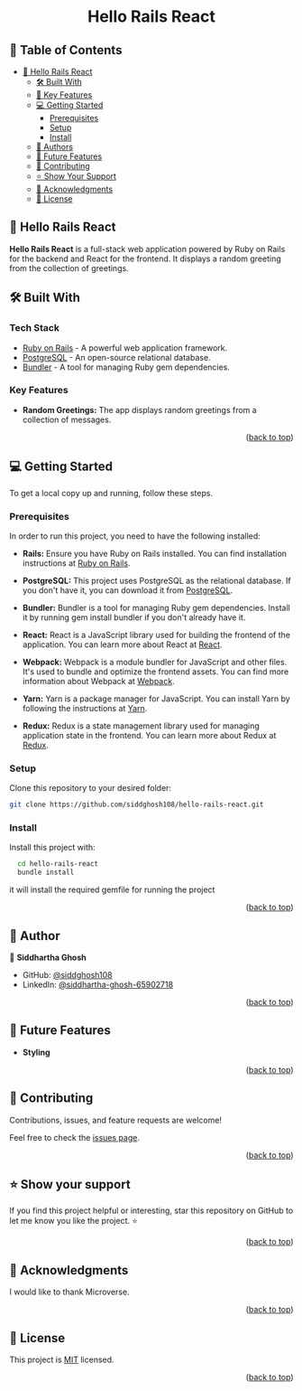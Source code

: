  <div align="center">
  <h1><b>Hello Rails React</b></h1>
</div>

<!-- TABLE OF CONTENTS -->

## 📗 Table of Contents

- [📖 Hello Rails React](#-about-project)
  - [🛠 Built With](#-built-with)
  - [🌟 Key Features](#-key-features)
  - [💻 Getting Started](#-getting-started)
    - [Prerequisites](#prerequisites)
    - [Setup](#setup)
    - [Install](#install)
  - [👥 Authors](#-authors)
  - [🔭 Future Features](#-future-features)
  - [🤝 Contributing](#-contributing)
  - [⭐️ Show Your Support](#️-show-your-support)
  - [🙏 Acknowledgments](#-acknowledgments)
  - [📝 License](#-license)

<!-- ABOUT PROJECT -->

## 📖 Hello Rails React <a name="about-project"></a>

**Hello Rails React** is a full-stack web application powered by Ruby on Rails for the backend and React for the frontend. It displays a random greeting from the collection of greetings.

## 🛠 Built With <a name="built-with"></a>

### Tech Stack <a name="tech-stack"></a>

- [Ruby on Rails](https://rubyonrails.org) - A powerful web application framework.
- [PostgreSQL](https://www.postgresql.org) - An open-source relational database.
- [Bundler](https://bundler.io) - A tool for managing Ruby gem dependencies.

<!-- FEATURES -->

### Key Features <a name="key-features"></a>

- **Random Greetings:** The app displays random greetings from a collection of messages.

<p align="right">(<a href="#-table-of-contents">back to top</a>)</p>

<!-- GETTING STARTED -->

## 💻 Getting Started <a name="getting-started"></a>

To get a local copy up and running, follow these steps.

### Prerequisites

In order to run this project, you need to have the following installed:

- **Rails:** Ensure you have Ruby on Rails installed. You can find installation instructions at [Ruby on Rails](https://rubyonrails.org/).

- **PostgreSQL:** This project uses PostgreSQL as the relational database. If you don't have it, you can download it from [PostgreSQL](https://www.postgresql.org/download/).

- **Bundler:** Bundler is a tool for managing Ruby gem dependencies. Install it by running gem install bundler if you don't already have it.

- **React:** React is a JavaScript library used for building the frontend of the application. You can learn more about React at [React](https://reactjs.org/).

- **Webpack:** Webpack is a module bundler for JavaScript and other files. It's used to bundle and optimize the frontend assets. You can find more information about Webpack at [Webpack](https://webpack.js.org/).

- **Yarn:** Yarn is a package manager for JavaScript. You can install Yarn by following the instructions at [Yarn](https://classic.yarnpkg.com/en/docs/install/).

- **Redux:** Redux is a state management library used for managing application state in the frontend. You can learn more about Redux at [Redux](https://redux.js.org/).

### Setup

Clone this repository to your desired folder:

```bash
git clone https://github.com/siddghosh108/hello-rails-react.git
```

### Install

Install this project with:

```bash
  cd hello-rails-react
  bundle install
```

it will install the required gemfile for running the project

<p align="right">(<a href="#readme-top">back to top</a>)</p>

<!-- AUTHORS -->

## 👥 Author <a name="author"></a>

👤 **Siddhartha Ghosh**

- GitHub: [@siddghosh108](https://github.com/siddghosh108)
- LinkedIn: [@siddhartha-ghosh-65902718](https://www.linkedin.com/in/siddhartha-ghosh-65902718/)

<p align="right">(<a href="#readme-top">back to top</a>)</p>

<!-- FUTURE FEATURES -->

## 🔭 Future Features <a name="future-features"></a>

- **Styling**

<p align="right">(<a href="#readme-top">back to top</a>)</p>

<!-- CONTRIBUTING -->

## 🤝 Contributing <a name="contributing"></a>

Contributions, issues, and feature requests are welcome!

Feel free to check the [issues page](https://github.com/siddghosh108/hello-rails-react/issues).

<p align="right">(<a href="#readme-top">back to top</a>)</p>

<!-- SUPPORT -->

## ⭐️ Show your support <a name="support"></a>

If you find this project helpful or interesting, star this repository on GitHub to let me know you like the project. ⭐️

<p align="right">(<a href="#readme-top">back to top</a>)</p>

<!-- ACKNOWLEDGEMENTS -->

## 🙏 Acknowledgments <a name="acknowledgements"></a>

I would like to thank Microverse.

<p align="right">(<a href="#readme-top">back to top</a>)</p>

<!-- LICENSE -->

## 📝 License <a name="license"></a>

This project is [MIT](./LICENSE) licensed.

<p align="right">(<a href="#readme-top">back to top</a>)</p>
